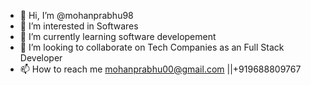 - 👋 Hi, I’m @mohanprabhu98
- 👀 I’m interested in Softwares
- 🌱 I’m currently learning software developement
- 💞️ I’m looking to collaborate on Tech Companies as an Full Stack Developer
- 📫 How to reach me mohanprabhu00@gmail.com ||+919688809767
